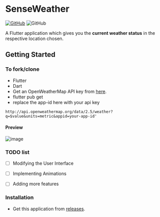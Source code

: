 # SenseWeather
[![GitHub](https://img.shields.io/github/license/42ip/SenseWeather?style=plastic)](https://github.com/42ip/SenseWeather/blob/master/LICENSE)
![GitHub](https://img.shields.io/badge/Framework-Flutter-blue?style=plastic)



A Flutter application which gives you the **current weather status** in the respective location chosen.

## Getting Started

### To fork/clone  
- Flutter
- Dart
- Get an OpenWeatherMap API key from [here](https://openweathermap.org/api).
- flutter pub get 
- replace the app-id here with your api key 

```http://api.openweathermap.org/data/2.5/weather?q=$value&units=metric&appid=your-app-id'```

#### Preview 
![image](assets/giphy1.gif)

### TODO list

- [ ] Modifying the User Interface
- [ ] Implementing Animations
- [ ] Adding more features


### Installation

- Get this application from [releases](https://github.com/42ip/SenseWeather/releases/).

